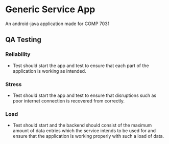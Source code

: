 # Generic Service App
An android-java application made for COMP 7031

## QA Testing

### Reliability
* Test should start the app and test to ensure that each part of the application is working as intended.

### Stress
* Test should start the app and test to ensure that disruptions such as poor internet connection is recovered from correctly.

### Load
* Test should start and the backend should consist of the maximum amount of data entries which the service intends to be used for and ensure that the application is working properly with such a load of data.
